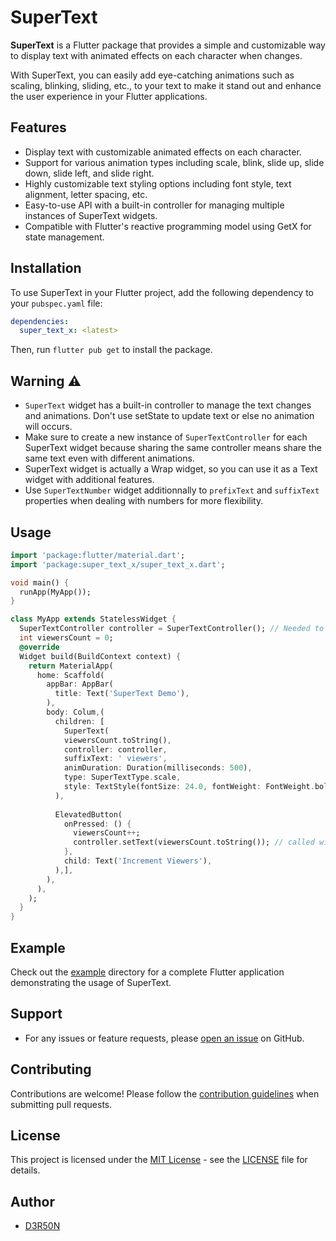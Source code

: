 # SuperText

**SuperText** is a Flutter package that provides a simple and customizable way to display text with animated effects on each character when changes.

With SuperText, you can easily add eye-catching animations such as scaling, blinking, sliding, etc., to your text to make it stand out and enhance the user experience in your Flutter applications.

## Features

- Display text with customizable animated effects on each character.
- Support for various animation types including scale, blink, slide up, slide down, slide left, and slide right.
- Highly customizable text styling options including font style, text alignment, letter spacing, etc.
- Easy-to-use API with a built-in controller for managing multiple instances of SuperText widgets.
- Compatible with Flutter's reactive programming model using GetX for state management.

## Installation

To use SuperText in your Flutter project, add the following dependency to your `pubspec.yaml` file:

```yaml
dependencies:
  super_text_x: <latest>
```

Then, run `flutter pub get` to install the package.

## Warning ⚠️

- `SuperText` widget has a built-in controller to manage the text changes and animations. Don't use setState to update text or else no animation will occurs.
- Make sure to create a new instance of `SuperTextController` for each SuperText widget because sharing the same controller means share the same text even with different animations.
- SuperText widget is actually a Wrap widget, so you can use it as a Text widget with additional features.
- Use `SuperTextNumber` widget additionnally to `prefixText` and `suffixText` properties when dealing with numbers for more flexibility.

## Usage

```dart
import 'package:flutter/material.dart';
import 'package:super_text_x/super_text_x.dart';

void main() {
  runApp(MyApp());
}

class MyApp extends StatelessWidget {
  SuperTextController controller = SuperTextController(); // Needed to change text dynamically
  int viewersCount = 0;
  @override
  Widget build(BuildContext context) {
    return MaterialApp(
      home: Scaffold(
        appBar: AppBar(
          title: Text('SuperText Demo'),
        ),
        body: Colum,(
          children: [
            SuperText(
            viewersCount.toString(),
            controller: controller,
            suffixText: ' viewers',
            animDuration: Duration(milliseconds: 500),
            type: SuperTextType.scale,
            style: TextStyle(fontSize: 24.0, fontWeight: FontWeight.bold),
          ),
          
          ElevatedButton(
            onPressed: () {
              viewersCount++;
              controller.setText(viewersCount.toString()); // called without setState
            },
            child: Text('Increment Viewers'),
          ),],
        ),
      ),
    );
  }
}
```

## Example

Check out the [example](example) directory for a complete Flutter application demonstrating the usage of SuperText.

## Support

- For any issues or feature requests, please [open an issue](https://github.com/D3R50N/super_text_x/issues) on GitHub.

## Contributing

Contributions are welcome! Please follow the [contribution guidelines](README.md) when submitting pull requests.

## License

This project is licensed under the [MIT License](https://opensource.org/licenses/MIT) - see the [LICENSE](LICENSE) file for details.

## Author

- [D3R50N](https://github.com/D3R50N)
